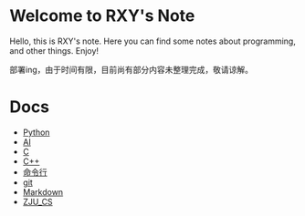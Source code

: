 # Welcome to RXY's Note
Hello, this is RXY's note. Here you can find some notes about programming, and other things. Enjoy!  

部署ing，由于时间有限，目前尚有部分内容未整理完成，敬请谅解。  

# Docs
- [Python](Python/Python基础.md)
- [AI](AI/机器学习/机器学习基础.md)
- [C](CorCpp/C/C基础.md)
- [C++](CorCpp/C++/C++基础.md)
- [命令行](Missing_sem/命令行.md)
- [git](Missing_sem/git.md)
- [Markdown](Missing_sem/Markdown.md)
- [ZJU_CS](ZJU_CS/数字逻辑设计.md)




